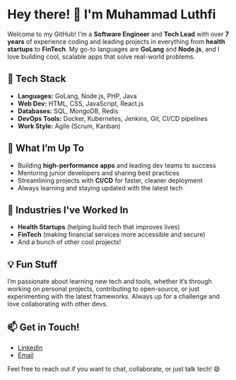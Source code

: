 # Hey there! 👋 I'm Muhammad Luthfi

Welcome to my GitHub! I'm a **Software Engineer** and **Tech Lead** with over **7 years** of experience coding and leading projects in everything from **health startups** to **FinTech**. My go-to languages are **GoLang** and **Node.js**, and I love building cool, scalable apps that solve real-world problems.

## 🔧 Tech Stack

- **Languages:** GoLang, Node.js, PHP, Java
- **Web Dev:** HTML, CSS, JavaScript, React.js
- **Databases:** SQL, MongoDB, Redis
- **DevOps Tools:** Docker, Kubernetes, Jenkins, Git, CI/CD pipelines
- **Work Style:** Agile (Scrum, Kanban)

## 🚀 What I’m Up To

- Building **high-performance apps** and leading dev teams to success
- Mentoring junior developers and sharing best practices
- Streamlining projects with **CI/CD** for faster, cleaner deployment
- Always learning and staying updated with the latest tech

## 💼 Industries I've Worked In

- **Health Startups** (helping build tech that improves lives)
- **FinTech** (making financial services more accessible and secure)
- And a bunch of other cool projects!

## 💡 Fun Stuff

I’m passionate about learning new tech and tools, whether it’s through working on personal projects, contributing to open-source, or just experimenting with the latest frameworks. Always up for a challenge and love collaborating with other devs.

## 📫 Get in Touch!

- [LinkedIn](https://www.linkedin.com/in/mlutfib/)  
- [Email](mailto:mlutfib26@gmail.com)

Feel free to reach out if you want to chat, collaborate, or just talk tech! 😄
